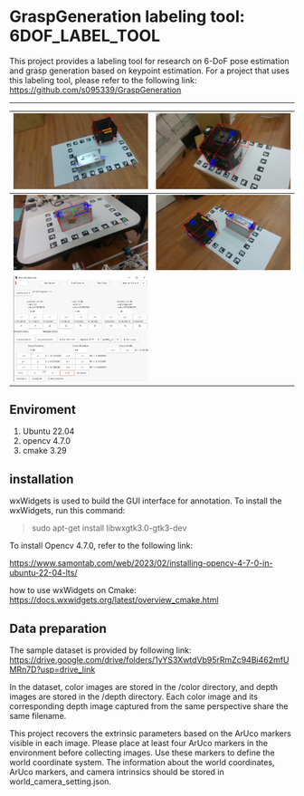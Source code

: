 # GraspGeneration labeling tool: 6DOF_LABEL_TOOL

This project provides a labeling tool for research on 6-DoF pose estimation and grasp generation based on keypoint estimation. For a project that uses this labeling tool, please refer to the following link:
https://github.com/s095339/GraspGeneration

---

|![image](images/Stream_screenshot_05.06.2025.png)|![image](images/Stream_screenshot_11.06_2.2025.png)|
|-|-|
|![image](images/Stream_screenshot_11.06.2025_3.png)|![image](images/Stream_screenshot_11.06.2025.png)|
|![alt text](image.png)|


## Enviroment
1.  Ubuntu 22.04 
2.  opencv 4.7.0
3.  cmake 3.29

## installation

wxWidgets is used to build the GUI interface for annotation. To install the wxWidgets, run this command:

>sudo apt-get install libwxgtk3.0-gtk3-dev

To install Opencv 4.7.0, refer to the following link:

https://www.samontab.com/web/2023/02/installing-opencv-4-7-0-in-ubuntu-22-04-lts/


how to use wxWidgets on Cmake:
https://docs.wxwidgets.org/latest/overview_cmake.html

## Data preparation
The sample dataset is provided by following link:
https://drive.google.com/drive/folders/1yYS3XwtdVb95rRmZc94Bi462mfUMRn7D?usp=drive_link

In the dataset, color images are stored in the /color directory, and depth images are stored in the /depth directory. Each color image and its corresponding depth image captured from the same perspective share the same filename.

This project recovers the extrinsic parameters based on the ArUco markers visible in each image. Please place at least four ArUco markers in the environment before collecting images. Use these markers to define the world coordinate system. The information about the world coordinates, ArUco markers, and camera intrinsics should be stored in world_camera_setting.json.
